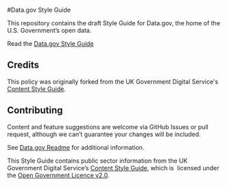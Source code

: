#Data.gov Style Guide

This repository contains the draft Style Guide for Data.gov, the home of the U.S. Government’s open data. 

Read the [Data.gov Style Guide](https://github.com/GSA/data.gov-styleguide/blob/gh-pages/index.md)

## Credits   
This policy was originally forked from the UK Government Digital Service's [Content Style Guide](https://www.gov.uk/design-principles/style-guide). 

  

## Contributing
Content and feature suggestions are welcome via GitHub Issues or pull request, although we can’t guarantee your changes will be included.

See [Data.gov Readme](https://github.com/GSA/data.gov/blob/master/README.md) for additional information.

This Style Guide contains public sector information from the UK Government Digital Service’s [Content Style Guide](https://www.gov.uk/design-principles/style-guide), which is  licensed under the [Open Government Licence v2.0](https://www.nationalarchives.gov.uk/doc/open-government-licence/version/2/). 
